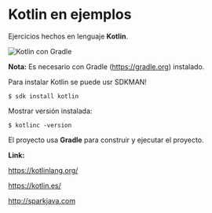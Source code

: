 # Kotlin en ejemplos

Ejercicios hechos en lenguaje **Kotlin**.

![Kotlin con Gradle](https://2.bp.blogspot.com/-sqq9NOrKDg8/XDD52CyK41I/AAAAAAAADFE/M0BsL_-9skU0rmuqfTqBUZDXNaHlNvXJQCPcBGAYYCw/s1600/1*MzEB8jrt1rQoZFCuANd_RA.jpeg)


**Nota:** Es necesario con Gradle (https://gradle.org) instalado.

Para instalar Kotlin se puede usr SDKMAN!

```
$ sdk install kotlin
```

Mostrar versión instalada:

```
$ kotlinc -version
```

El proyecto usa **Gradle** para construir y ejecutar el proyecto. 


**Link:**

https://kotlinlang.org/

https://kotlin.es/

http://sparkjava.com
